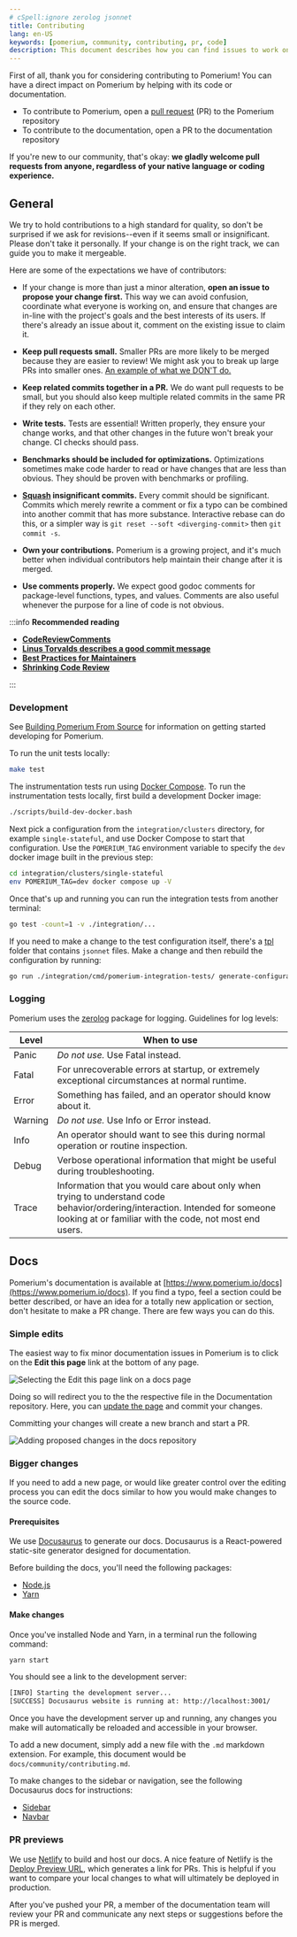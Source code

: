 ```yaml
---
# cSpell:ignore zerolog jsonnet
title: Contributing
lang: en-US
keywords: [pomerium, community, contributing, pr, code]
description: This document describes how you can find issues to work on, fix/add documentation, and how setup Pomerium for local development.
---
```


First of all, thank you for considering contributing to Pomerium! You can have a direct impact on Pomerium by helping with its code or documentation.

- To contribute to Pomerium, open a [pull request](https://github.com/pomerium/pomerium/pulls) (PR) to the Pomerium repository
- To contribute to the documentation, open a PR to the documentation repository

If you're new to our community, that's okay: **we gladly welcome pull requests from anyone, regardless of your native language or coding experience.**

## General

We try to hold contributions to a high standard for quality, so don't be surprised if we ask for revisions--even if it seems small or insignificant. Please don't take it personally. If your change is on the right track, we can guide you to make it mergeable.

Here are some of the expectations we have of contributors:

- If your change is more than just a minor alteration, **open an issue to propose your change first.** This way we can avoid confusion, coordinate what everyone is working on, and ensure that changes are in-line with the project's goals and the best interests of its users. If there's already an issue about it, comment on the existing issue to claim it.

- **Keep pull requests small.** Smaller PRs are more likely to be merged because they are easier to review! We might ask you to break up large PRs into smaller ones. [An example of what we DON'T do.](https://twitter.com/iamdevloper/status/397664295875805184)

- **Keep related commits together in a PR.** We do want pull requests to be small, but you should also keep multiple related commits in the same PR if they rely on each other.

- **Write tests.** Tests are essential! Written properly, they ensure your change works, and that other changes in the future won't break your change. CI checks should pass.

- **Benchmarks should be included for optimizations.** Optimizations sometimes make code harder to read or have changes that are less than obvious. They should be proven with benchmarks or profiling.

- **[Squash](http://gitready.com/advanced/2009/02/10/squashing-commits-with-rebase.html) insignificant commits.** Every commit should be significant. Commits which merely rewrite a comment or fix a typo can be combined into another commit that has more substance. Interactive rebase can do this, or a simpler way is `git reset --soft <diverging-commit>` then `git commit -s`.

- **Own your contributions.** Pomerium is a growing project, and it's much better when individual contributors help maintain their change after it is merged.

- **Use comments properly.** We expect good godoc comments for package-level functions, types, and values. Comments are also useful whenever the purpose for a line of code is not obvious.

:::info **Recommended reading**

  - [**CodeReviewComments**](https://github.com/golang/go/wiki/CodeReviewComments)
  - [**Linus Torvalds describes a good commit message**](https://gist.github.com/matthewhudson/1475276)
  - [**Best Practices for Maintainers**](https://opensource.guide/best-practices/)
  - [**Shrinking Code Review**](https://alexgaynor.net/2015/dec/29/shrinking-code-review/)

:::

### Development

See [Building Pomerium From Source](/docs/deploy/core/from-source) for information on getting started developing for Pomerium.

To run the unit tests locally:

```bash
make test
```

The instrumentation tests run using [Docker Compose]. To run the instrumentation tests locally, first build a development Docker image:

```bash
./scripts/build-dev-docker.bash
```

Next pick a configuration from the `integration/clusters` directory, for example `single-stateful`, and use Docker Compose to start that configuration. Use the `POMERIUM_TAG` environment variable to specify the `dev` docker image built in the previous step:

```bash
cd integration/clusters/single-stateful
env POMERIUM_TAG=dev docker compose up -V
```

Once that's up and running you can run the integration tests from another terminal:

```bash
go test -count=1 -v ./integration/...
```

If you need to make a change to the test configuration itself, there's a [tpl](https://github.com/pomerium/pomerium/tree/main/integration/tpl) folder that contains `jsonnet` files. Make a change and then rebuild the configuration by running:

```bash
go run ./integration/cmd/pomerium-integration-tests/ generate-configuration
```

### Logging

Pomerium uses the [zerolog](https://github.com/rs/zerolog) package for logging. Guidelines for log levels:

| Level | When to use |
| --- | --- |
| Panic | _Do not use._ Use Fatal instead. |
| Fatal | For unrecoverable errors at startup, or extremely exceptional circumstances at normal runtime. |
| Error | Something has failed, and an operator should know about it. |
| Warning | _Do not use._ Use Info or Error instead. |
| Info | An operator should want to see this during normal operation or routine inspection. |
| Debug | Verbose operational information that might be useful during troubleshooting. |
| Trace | Information that you would care about only when trying to understand code behavior/ordering/interaction. Intended for someone looking at or familiar with the code, not most end users. |

## Docs

Pomerium's documentation is available at [https://www.pomerium.io/docs](https://www.pomerium.io/docs). If you find a typo, feel a section could be better described, or have an idea for a totally new application or section, don't hesitate to make a PR change. There are few ways you can do this.

### Simple edits

The easiest way to fix minor documentation issues in Pomerium is to click on the **Edit this page** link at the bottom of any page.    
  
  ![Selecting the Edit this page link on a docs page](./img/contributing-edit-this-page.png)

Doing so will redirect you to the the respective file in the Documentation repository. Here, you can [update the page](https://guides.github.com/features/mastering-markdown/) and commit your changes.

Committing your changes will create a new branch and start a PR.

![Adding proposed changes in the docs repository](./img/contributing-proposed-changes.png)



### Bigger changes

If you need to add a new page, or would like greater control over the editing process you can edit the docs similar to how you would make changes to the source code.

#### Prerequisites

We use [Docusaurus](https://docusaurus.io/) to generate our docs. Docusaurus is a React-powered static-site generator designed for documentation. 

Before building the docs, you'll need the following packages:

- [Node.js](https://nodejs.org/en/download/)
- [Yarn](https://yarnpkg.com/lang/en/docs)

#### Make changes

Once you've installed Node and Yarn, in a terminal run the following command:

```bash
yarn start
```

You should see a link to the development server:

```bash
[INFO] Starting the development server...
[SUCCESS] Docusaurus website is running at: http://localhost:3001/
```

Once you have the development server up and running, any changes you make will automatically be reloaded and accessible in your browser.

To add a new document, simply add a new file with the `.md` markdown extension. For example, this document would be `docs/community/contributing.md`.

To make changes to the sidebar or navigation, see the following Docusaurus docs for instructions:

- [Sidebar](https://docusaurus.io/docs/sidebar)
- [Navbar](https://docusaurus.io/docs/api/themes/configuration#navbar)

### PR previews

We use [Netlify](https://www.netlify.com) to build and host our docs. A nice feature of Netlify is the [Deploy Preview URL](https://docs.netlify.com/site-deploys/deploy-previews/#deploy-preview-urls), which generates a link for PRs. This is helpful if you want to compare your local changes to what will ultimately be deployed in production.

After you've pushed your PR, a member of the documentation team will review your PR and communicate any next steps or suggestions before the PR is merged.

[configuration variables]: /docs/reference
[docker compose]: https://docs.docker.com/compose/
[download]: https://github.com/pomerium/pomerium/releases
[environmental configuration variables]: https://12factor.net/config
[verify]: https://verify.pomerium.com/
[identity provider]: /docs/identity-providers
[make]: https://en.wikipedia.org/wiki/Make_(software)
[tls certificates]: /docs/concepts/certificates
